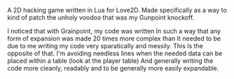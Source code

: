 A 2D hacking game written in Lua for Love2D. Made specifically as a way to kind of patch the unholy voodoo that was my Gunpoint knockoff.

I noticed that with Grainpoint, my code was written In such a way that any form of expansion was made 20 times more complex than It needed to be due to me writing my code very sparatically and messily.
This Is the opposite of that.
I'm avoiding needless lines when the needed data can be placed within a table (look at the player table)
And generally writing the code more cleanly, readably and to be generally more easily expandable.
